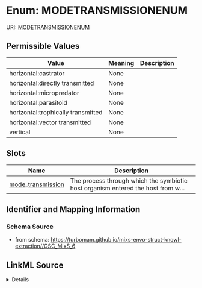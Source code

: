 # Enum: MODETRANSMISSIONENUM



URI: [MODETRANSMISSIONENUM](MODETRANSMISSIONENUM)

## Permissible Values

| Value | Meaning | Description |
| --- | --- | --- |
| horizontal:castrator | None |  |
| horizontal:directly transmitted | None |  |
| horizontal:micropredator | None |  |
| horizontal:parasitoid | None |  |
| horizontal:trophically transmitted | None |  |
| horizontal:vector transmitted | None |  |
| vertical | None |  |




## Slots

| Name | Description |
| ---  | --- |
| [mode_transmission](mode_transmission.md) | The process through which the symbiotic host organism entered the host from w... |






## Identifier and Mapping Information







### Schema Source


* from schema: https://turbomam.github.io/mixs-envo-struct-knowl-extraction//GSC_MIxS_6




## LinkML Source

<details>
```yaml
name: MODE_TRANSMISSION_ENUM
from_schema: https://turbomam.github.io/mixs-envo-struct-knowl-extraction//GSC_MIxS_6
rank: 1000
permissible_values:
  horizontal:castrator:
    text: horizontal:castrator
  horizontal:directly transmitted:
    text: horizontal:directly transmitted
  horizontal:micropredator:
    text: horizontal:micropredator
  horizontal:parasitoid:
    text: horizontal:parasitoid
  horizontal:trophically transmitted:
    text: horizontal:trophically transmitted
  horizontal:vector transmitted:
    text: horizontal:vector transmitted
  vertical:
    text: vertical

```
</details>
